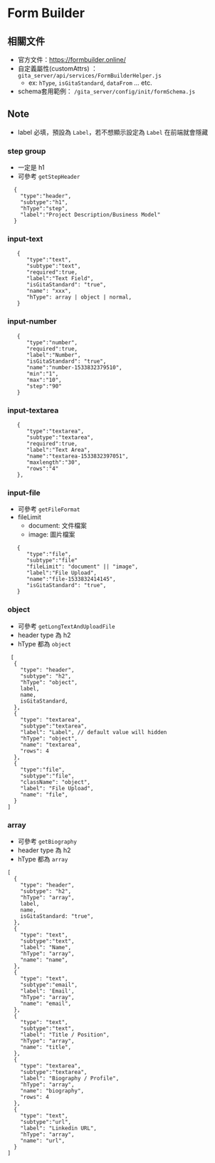# Form Builder

## 相關文件
- 官方文件：https://formbuilder.online/
- 自定義屬性(customAttrs) ：`gita_server/api/services/FormBuilderHelper.js`
  - ex: `hType`, `isGitaStandard`, `dataFrom` ... etc.
- schema套用範例： `/gita_server/config/init/formSchema.js`

## Note
- label 必填，預設為 `Label`，若不想顯示設定為 `Label` 在前端就會隱藏

### step group
- 一定是 h1
- 可參考 `getStepHeader`
```
  {
    "type":"header",
    "subtype":"h1",
    "hType":"step",
    "label":"Project Description/Business Model"
  }
```

### input-text
```
   {
      "type":"text",
      "subtype":"text",
      "required":true,
      "label":"Text Field",
      "isGitaStandard": "true",
      "name": "xxx",
      "hType": array | object | normal,
   }
```

### input-number
```
   {
      "type":"number",
      "required":true,
      "label":"Number",
      "isGitaStandard": "true",
      "name":"number-1533832379510",
      "min":"1",
      "max":"10",
      "step":"90"
   }
```

### input-textarea
```
   {
      "type":"textarea",
      "subtype":"textarea",
      "required":true,
      "label":"Text Area",
      "name":"textarea-1533832397051",
      "maxlength":"30",
      "rows":"4"
   },
```

### input-file
- 可參考 `getFileFormat`
- fileLimit
  - document: 文件檔案
  - image: 圖片檔案
```
   {
      "type":"file",
      "subtype":"file"
      "fileLimit": "document" || "image",
      "label":"File Upload",
      "name":"file-1533832414145",
      "isGitaStandard": "true",
   }
```

### object
- 可參考 `getLongTextAndUploadFile`
- header type 為 h2
- hType 都為 `object`

```
 [
  {
    "type": "header",
    "subtype": "h2",
    "hType": "object",
    label,
    name,
    isGitaStandard,
  },
  {
    "type": "textarea",
    "subtype":"textarea",
    "label": "Label", // default value will hidden
    "hType": "object",
    "name": "textarea",
    "rows": 4
  },
  {
    "type":"file",
    "subtype":"file",
    "className": "object",
    "label": "File Upload",
    "name": "file",
  }
]
```

### array
- 可參考 `getBiography`
- header type 為 h2
- hType 都為 `array`

```
[
  {
    "type": "header",
    "subtype": "h2",
    "hType": "array",
    label,
    name,
    isGitaStandard: "true",
  },
  {
    "type": "text",
    "subtype":"text",
    "label": "Name",
    "hType": "array",
    "name": "name",
  },
  {
    "type": "text",
    "subtype":"email",
    "label": 'Email',
    "hType": "array",
    "name": "email",
  },
  {
    "type": "text",
    "subtype":"text",
    "label": "Title / Position",
    "hType": "array",
    "name": "title",
  },
  {
    "type": "textarea",
    "subtype":"textarea",
    "label": "Biography / Profile",
    "hType": "array",
    "name": "biography",
    "rows": 4
  },
  {
    "type": "text",
    "subtype":"url",
    "label": "Linkedin URL",
    "hType": "array",
    "name": "url",
  }
]
```

